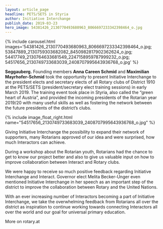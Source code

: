 ```yaml
---
layout: article_page
headline: PETS/SETS in Styria
author: Initiative Interchange
publish_date: 2019-03-23
hero_image: 54381426_2130770493680963_8066697233342398464_o.jpg
---
```


{% include carousel.html images='54381426_2130770493680963_8066697233342398464_o.jpg; 53847889_2130759303682082_8450982817902362624_o.jpg; 54417749_2130764633681549_2247158959787999232_o.jpg; 54517656_2130749733683039_2408707995643936768_o.jpg' %}

**Seggauberg.** Founding members **Anna Careen Schmid** and **Maximilian Mayrhofer-Schmid** took the opportunity to present Initiative Interchange to the president elects and secretary elects of all Rotary clubs of District 1910 at the PETS/SETS (president/secretary elect training sessions) in early March 2019. The training event took place in Styria, also called the “green heart of Austria”, and provided the incoming presidents of the Rotarian year 2019/20 with many useful skills as well as fostering the network between the future presidents of the district’s clubs. 

{% include image_float_right.html name="54517656_2130749733683039_2408707995643936768_o.jpg" %}

Giving Initiative Interchange the possibility to expand their network of supporters, many Rotarians approved of our idea and were surprised, how much Interactors can achieve.

During a workshop about the Rotarian youth, Rotarians had the chance to get to know our project better and also to give us valuable input on how to improve collaboration between Interact and Rotary clubs.

We were happy to receive so much positive feedback regarding Initiative Interchange and Interact. Governor elect Melita Becker-Unger even mentioned Initiative Interchange in her speech as an important step of the district to improve the collaboration between Rotary and the United Nations.

With an ever increasing number of Interactors becoming a part of Initiative Interchange, we take the overwhelming feedback from Rotarians all over the district as inspiration to continue working towards connecting Interactors all over the world and our goal for universal primary education.

More on rotary.at
